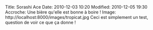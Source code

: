 Title: Sorashi Ace
Date: 2010-12-03 10:20
Modified: 2010-12-05 19:30
Accroche: Une bière qu'elle est bonne à boire !
Image: http://localhost:8000/images/tropicat.jpg
Ceci est simplement un test, question de voir ce que ça donne !
